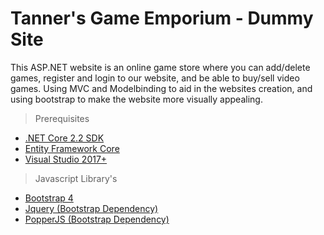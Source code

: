 # Tanner's Game Emporium - Dummy Site
This ASP.NET website is an online game store where you can add/delete games, register and login to our website,
and be able to buy/sell video games. Using MVC and Modelbinding to aid in the websites creation, and using bootstrap
to make the website more visually appealing.

>Prerequisites

* [.NET Core 2.2 SDK][1]
* [Entity Framework Core][2]
* [Visual Studio 2017+][3]

>Javascript Library's

* [Bootstrap 4][4]
* [Jquery (Bootstrap Dependency)][5]
* [PopperJS (Bootstrap Dependency)][6]

[1]: https://dotnet.microsoft.com/download
[2]: https://www.nuget.org/packages/Microsoft.EntityFrameworkCore/
[3]: https://visualstudio.microsoft.com/downloads/
[4]: https://getbootstrap.com/docs/4.3/getting-started/introduction/
[5]: https://jquery.com/download/
[6]: https://github.com/FezVrasta/popper.js#installation
